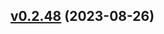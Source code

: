 ## [v0.2.48](https://github.com/chizmw/botc-custom-script-json2pdf/releases/tag/0.2.48) (2023-08-26)
